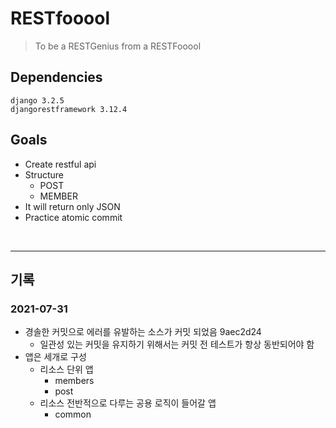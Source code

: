 # RESTfooool

> To be a RESTGenius from a RESTFooool


## Dependencies
    django 3.2.5
    djangorestframework 3.12.4


## Goals
  - Create restful api
  - Structure
    - POST
    - MEMBER
  - It will return only JSON
  - Practice atomic commit

<br>

---
## 기록

### 2021-07-31
- 경솔한 커밋으로 에러를 유발하는 소스가 커밋 되었음 9aec2d24
    - 일관성 있는 커밋을 유지하기 위해서는 커밋 전 테스트가 항상 동반되어야 함
- 앱은 세개로 구성
    - 리소스 단위 앱
        - members
        - post
    - 리소스 전반적으로 다루는 공용 로직이 들어갈 앱
        - common